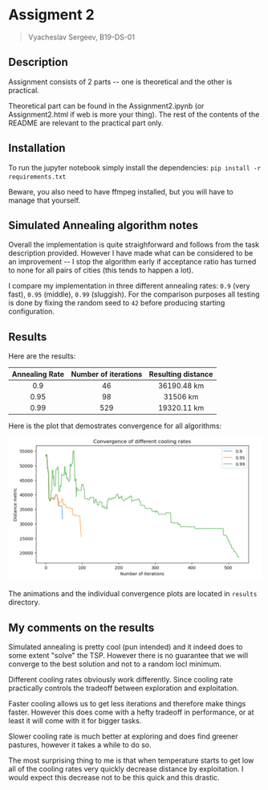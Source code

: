# Assigment 2

> Vyacheslav Sergeev, B19-DS-01

## Description

Assignment consists of 2 parts -- one is theoretical and the other is practical.

Theoretical part can be found in the Assignment2.ipynb (or Assignment2.html if web is more your thing). The rest of the contents of the README are relevant to the practical part only.

## Installation

To run the jupyter notebook simply install the dependencies: `pip install -r requirements.txt`

Beware, you also need to have ffmpeg installed, but you will have to manage that yourself.


## Simulated Annealing algorithm notes

Overall the implementation is quite straighforward and follows from the task description provided. However I have made what can be considered to be an improvement -- I stop the algorithm early if acceptance ratio has turned to none for all pairs of cities (this tends to happen a lot).

I compare my implementation in three different annealing rates: `0.9` (very fast), `0.95` (middle), `0.99` (sluggish). For the comparison purposes all testing is done by fixing the random seed to `42` before producing starting configuration.

## Results

Here are the results:

| Annealing Rate | Number of iterations| Resulting distance |
|:--------------:|:-------------------:|:------------------:|
| 0.9            | 46                  | 36190.48 km        |
| 0.95           | 98                  | 31506 km           |
| 0.99           | 529                 | 19320.11 km        |


Here is the plot that demostrates convergence for all algorithms:

![](results/convergence.png)

The animations and the individual convergence plots are located in `results` directory.

## My comments on the results
Simulated annealing is pretty cool (pun intended) and it indeed does to some extent "solve" the TSP. However there is no guarantee that we will converge to the best solution and not to a random locl minimum.

Different cooling rates obviously work differently. Since cooling rate practically controls the tradeoff between exploration and exploitation.

Faster cooling allows us to get less iterations and therefore make things faster. However this does come with a hefty tradeoff in performance, or at least it will come with it for bigger tasks.

Slower cooling rate is much better at exploring and does find greener pastures, however it takes a while to do so.

The most surprising thing to me is that when temperature starts to get low all of the cooling rates very quickly decrease distance by exploitation. I would expect this decrease not to be this quick and this drastic.


